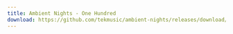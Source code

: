 ```yaml
---
title: Ambient Nights - One Hundred
download: https://github.com/tekmusic/ambient-nights/releases/download/3/Ambient.Nights.-.One.Hundred.mp3
---
```

